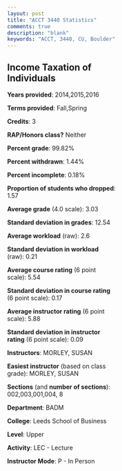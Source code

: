 ```yaml
---
layout: post
title: "ACCT 3440 Statistics"
comments: true
description: "blank"
keywords: "ACCT, 3440, CU, Boulder"
--- 
```

<head>
<script src="https://ajax.googleapis.com/ajax/libs/jquery/2.1.3/jquery.min.js"></script>
<script src="https://dl.dropboxusercontent.com/s/pc42nxpaw1ea4o9/highcharts.js?dl=0"></script>
<!-- <script src="../assets/js/highcharts.js"></script> -->
<style type="text/css">@font-face {
	font-family: "Bebas Neue";
	src: url(https://www.filehosting.org/file/details/544349/BebasNeue%20Regular.otf) format("opentype");
	}
	h1.Bebas { 
		font-family: "Bebas Neue", Verdana, Tahoma;
	}
</style>
</head>
<body>
	<div id="container" style="float: right; width: 45%; height: 88%; margin-left: 2.5%; margin-right: 2.5%;"></div>
	<script language="JavaScript">
		$(document).ready(function() {
		var chart = {type: 'column'};
		var title = {text: 'Grade Distribution'};
		var xAxis = {categories: ['A','B','C','D','F'],crosshair: true};
		var yAxis = {min: 0,title: {text: 'Percentage'}};
		var tooltip = {headerFormat: '<center><b><span style="font-size:20px">{point.key}</span></b></center>',
		               pointFormat: '<td style="padding:0"><b>{point.y:.1f}%</b></td>',
		               footerFormat: '</table>',shared: true,useHTML: true};
		var plotOptions = {column: {pointPadding: 0.0,borderWidth: 0}};  
		var credits = {enabled: false};var series= [{name: 'Percent',data: [29.33,46.93,21.07,1.87,0.8,]}];
		var json = {};
		json.chart = chart;
		json.title = title;
		json.tooltip = tooltip;
		json.xAxis = xAxis;
		json.yAxis = yAxis;  
		json.series = series;
		json.plotOptions = plotOptions;  
		json.credits = credits;
		$('#container').highcharts(json);
	});
	</script>
</body>
			   
## Income Taxation of Individuals

**Years provided**: 2014,2015,2016

**Terms provided**: Fall,Spring

**Credits**: 3

**RAP/Honors class?** Neither

**Percent grade**: 99.82%

**Percent withdrawn**: 1.44%

**Percent incomplete**: 0.18%

**Proportion of students who dropped**: 1.57

**Average grade** (4.0 scale): 3.03

**Standard deviation in grades**: 12.54

**Average workload** (raw): 2.6

**Standard deviation in workload** (raw): 0.21

**Average course rating** (6 point scale): 5.54

**Standard deviation in course rating** (6 point scale): 0.17

**Average instructor rating** (6 point scale): 5.88

**Standard deviation in instructor rating** (6 point scale): 0.09

**Instructors**: MORLEY, SUSAN

**Easiest instructor** (based on class grade): MORLEY, SUSAN

**Sections** (and **number of sections**): 002,003,001,004, 8

**Department**: BADM

**College**: Leeds School of Business

**Level**: Upper

**Activity**: LEC - Lecture

**Instructor Mode**: P  - In Person
